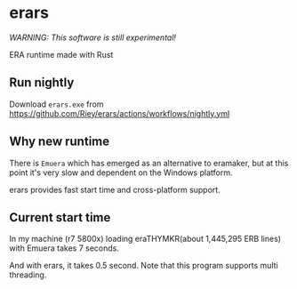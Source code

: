 # erars

*WARNING: This software is still experimental!*

ERA runtime made with Rust

## Run nightly

Download `erars.exe` from https://github.com/Riey/erars/actions/workflows/nightly.yml

## Why new runtime

There is `Emuera` which has emerged as an alternative to eramaker, but at this point it's very slow and dependent on the Windows platform.

erars provides fast start time and cross-platform support.

## Current start time

In my machine (r7 5800x) loading eraTHYMKR(about 1,445,295 ERB lines) with Emuera takes 7 seconds.

And with erars, it takes 0.5 second. Note that this program supports multi threading. 
